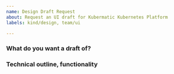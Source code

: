 ```yaml
---
name: Design Draft Request
about: Request an UI draft for Kubermatic Kubernetes Platform 
labels: kind/design, team/ui

---
```


### What do you want a draft of?

### Technical outline, functionality 
